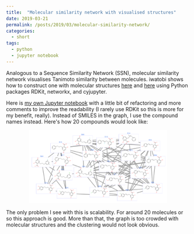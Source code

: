 ```yaml
---
title:  "Molecular similarity network with visualised structures"
date: 2019-03-21
permalink: /posts/2019/03/molecular-similarity-network/
categories: 
  - short
tags:
  - python
  - jupyter notebook
---
```


Analogous to a Sequence Similarity Network (SSN), molecular similarity network visualises Tanimoto similarity between molecules. iwatobi shows how to construct one with molecular structures [here](https://iwatobipen.wordpress.com/2019/03/19/draw-molecular-network-on-jupyter-notebook-with-rdkit-and-cytoscape-js-rdkit-cytoscape/) and [here](https://iwatobipen.wordpress.com/2019/03/20/draw-molecular-network-on-jupyter-notebook-with-rdkit-and-cytoscape-js-2-rdkit-cytoscape/) using Python packages RDKit, networkx, and cyjupyter.

Here is [my own Jupyter notebook](https://github.com/yossadh/yossadh.github.io/blob/master/files/molecular_similarity_network.ipynb) with a little bit of refactoring and more comments to improve the readability (I rarely use RDKit so this is more for my benefit, really). Instead of SMILES in the graph, I use the compound names instead. Here's how 20 compounds would look like:

<p align="center">
  <img src="/images/msn.png" height="200px"/>
</p>

The only problem I see with this is scalability. For around 20 molecules or so this approach is good. More than that, the graph is too crowded with molecular structures and the clustering would not look obvious.

